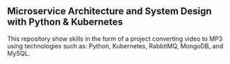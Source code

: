 ## Microservice Architecture and System Design with Python & Kubernetes

This repository show skills in the form of a project converting video to MP3 using technologies such as: Python, Kubernetes, RabbitMQ, MongoDB, and MySQL.
